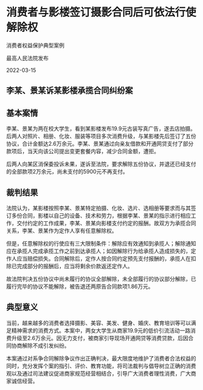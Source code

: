 # 消费者与影楼签订摄影合同后可依法行使解除权

消费者权益保护典型案例

最高人民法院发布

2022-03-15

<!-- INFO END -->

## 李某、景某诉某影楼承揽合同纠纷案
## 基本案情

李某、景某为两在校大学生，看到某影楼发布19.9元古装写真广告，遂去店拍摄。后两人对照片、相册、化妆、服装等项目多次消费升级，与某影楼先后签订了五份协议，合计金额达2.6万余元。李某、景某通过向亲友借款和开通网贷支付了部分款项后，当天向该公司提出变更套餐内容，减少合同金额，遭拒。

后两人向某区消保委投诉未果，遂诉至法院，要求解除五份协议，并退还已经支付的全部款项2万余元，尚未支付的5900元不再支付。

## 裁判结果

法院认为，某影楼按照李某、景某特定拍摄、化妆、选片、选相册等要求而与其签订多份合同，影楼以自己的设备、技术和劳力，根据李某、景某的指示进行相应工作，交付约定的工作成果，李某、景某向影楼支付约定的报酬。故双方为承揽合同关系，李某、景某作为定作人享有任意解除权。

但是，任意解除权的行使应有三大限制条件：解除应有效通知到承揽人；解除通知应在承揽人完成承揽工作之前到达承揽人；如因解除行为给承揽人造成损失的，定作人应当赔偿损失。合同解除后，定作人按合同约定预先支付报酬的，承揽人在扣除已完成部分的报酬后，应当将剩余价款返还定作人。

故法院判决五份协议中尚未履行的协议全部解除，未全部履行的协议部分解除，已履行完毕的协议不能解除，被告退还两原告合同款项1.86万元。

## 典型意义

当前，越来越多的消费者选择摄影、美容、美发、健身、婚庆、教育培训等可以满足精神需求的消费方式。本案中，两女大学生从商家19.9元的低价引流活动一路消费升级至2.6万余元。因无力支付，被商家引导现场开通网贷等消费贷款，后因合同协商解除不成引发纠纷。

本案通过对系争合同解除争议作出正确判决，最大限度地维护了消费者合法权益的同时，充分发挥个案的指引、评价、教育功能，将司法裁判与倡导树立正确的消费观以及通过司法建议促进商家规范经营相结合，引导广大消费者理性消费，广大商家诚信经营。



